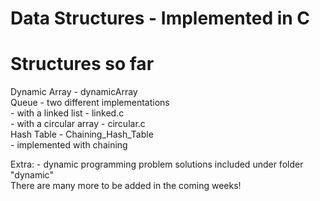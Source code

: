 # Data Structures - Implemented in C

# Structures so far
Dynamic Array - dynamicArray\
Queue - two different implementations\
    - with a linked list - linked.c\
    - with a circular array - circular.c\
Hash Table - Chaining_Hash_Table\
		- implemented with chaining

Extra:
	- dynamic programming problem solutions included under folder "dynamic"\
There are many more to be added in the coming weeks!
